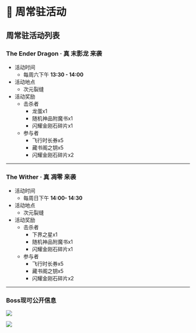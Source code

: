 # 🦈 周常驻活动

## 周常驻活动列表

### The Ender Dragon · 真 末影龙 来袭

* 活动时间
  * 每周六下午 **13:30 - 14:00**
* 活动地点
  * 次元裂缝
* 活动奖励
  * 击杀者
    * 龙蛋x1
    * 随机神品附魔书x1
    * 闪耀金刚石碎片x1
  * 参与者
    * 飞行时长券x5
    * 藏书阁之钥x5
    * 闪耀金刚石碎片x2

***

### The Wither · 真 凋零 来袭

* 活动时间
  * 每周日下午 **14:00- 14:30**
* 活动地点
  * 次元裂缝
* 活动奖励
  * 击杀者
    * 下界之星x1
    * 随机神品附魔书x1
    * 闪耀金刚石碎片x1
  * 参与者
    * 飞行时长券x5
    * 藏书阁之钥x5
    * 闪耀金刚石碎片x2

***

### Boss现可公开信息

![](https://sjwx.easydoc.xyz/95040344/files/lbqtldq9)

![](https://sjwx.easydoc.xyz/95040344/files/lbqtliki)
